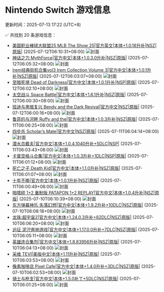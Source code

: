 # Nintendo Switch 游戏信息
更新时间：2025-07-13 17:22 (UTC+8)

✅ 共找到 20 条游戏信息：

- [美国职业棒球大联盟25 MLB The Show 25|官方英文|本体+1.0.18升补|NSZ|原版|](https://www.gamer520.com/91259.html) (2025-07-12T06:10:31+08:00)
  ![封面](https://assets.nintendo.com/image/upload/ar_16:9,b_auto:border,c_lpad/b_white/f_auto/q_auto/dpr_1.5/c_scale,w_1300/ncom/software/switch/70010000082774/e53f89132945799bd0fee0d426bc0a4a5dcf88bb69c58be1c7c6002bba10a6dc)
- [神话之力 MythForce|官方中文|本体+1.0.3.0升补|NSZ|原版|](https://www.gamer520.com/64805.html) (2025-07-12T06:05:32+08:00)
  ![封面](https://shared.cdn.queniuqe.com/store_item_assets/steam/apps/363860/capsule_616x353.jpg?t=1694554617)
- [Irem经典街机合集vol3 Irem Collection Volume 3|官方中文|本体+1.0.1升补|NSZ|原版|](https://www.gamer520.com/95709.html) (2025-07-12T06:03:07+08:00)
  ![封面](https://img-eshop.cdn.nintendo.net/i/00ca89d7fc86dba397995afc3adf2c854d8cfe38aa7c505b084385c60f139fa5.jpg?w=1000)
- [至暗死境 Dead of Darkness|官方中文|本体+1.0.1升补|NSP|原版|](https://www.gamer520.com/95744.html) (2025-07-12T06:02:10+08:00)
  ![封面](https://shared.cdn.queniuqe.com/store_item_assets/steam/apps/2157210/capsule_616x353.jpg?t=1738009182)
- [太空战斗 Space Battle|官方中文|本体+1.6.1升补|NSZ|原版|](https://www.gamer520.com/91295.html) (2025-07-12T06:00:30+08:00)
  ![封面](https://shared.cdn.queniuqe.com/store_item_assets/steam/apps/1309140/capsule_616x353.jpg?t=1743065992)
- [班迪与黑暗复兴 Bendy and the Dark Revival|官方中文|NSZ|原版|](https://www.gamer520.com/96002.html) (2025-07-12T06:00:16+08:00)
  ![封面](https://assets.nintendo.com/image/upload/ar_16:9,c_lpad,w_1240/b_white/f_auto/q_auto/ncom/software/switch/70010000095084/7ef29361c83a4952a12fa3c0d868c2010315682eb9b34f1bbaa5a542acf93623)
- [鲁菲的与河畔 Ruffy and the|官方中文|本体+1.0.3升补|NSZ|原版|](https://www.gamer520.com/94949.html) (2025-07-11T06:06:25+08:00)
  ![封面](https://shared.cdn.queniuqe.com/store_item_assets/steam/apps/1002260/capsule_616x353.jpg?t=1750765525)
- [四步杀 Scholar’s Mate|官方中文|NSZ|原版|](https://www.gamer520.com/95954.html) (2025-07-11T06:04:14+08:00)
  ![封面](https://assets.nintendo.com/image/upload/ar_16:9,c_lpad,w_1240/b_white/f_auto/q_auto/ncom/software/switch/70010000083768/d0ba2756f81eecd5b92a37df8d6646ad27bd4dfd43cfbd62187070f36352262b)
- [潜水员戴夫|官方中文|本体+1.0.4.1040升补+5DLC|NSP|](https://www.gamer520.com/64677.html) (2025-07-11T06:03:43+08:00)
  ![封面](https://shared.cdn.queniuqe.com/store_item_assets/steam/apps/2841140/capsule_616x353.jpg?t=1716451311)
- [卡普空格斗合集|官方中文|本体+1.0.3升补+1DLC|NSP|原版|](https://www.gamer520.com/33410.html) (2025-07-11T06:01:12+08:00)
  ![封面](https://shared.cdn.queniuqe.com/store_item_assets/steam/apps/1685750/capsule_616x353.jpg?t=1749794372)
- [死亡之子 Death Kid|官方中文|本体+1.1.0升补|NSZ|原版|](https://www.gamer520.com/94387.html) (2025-07-11T06:01:07+08:00)
  ![封面](https://s1.imagehub.cc/images/2025/06/14/8df3b116ce5ee98adfbc88f10343dc40.jpg)
- [十年不晚|官方中文|本体+1.0.1升补|NSZ|原版|](https://www.gamer520.com/95937.html) (2025-07-11T06:00:49+08:00)
  ![封面](https://shared.cdn.queniuqe.com/store_item_assets/steam/apps/3218530/9a374f24fdb11538f081799cf7b4502bc73aa99e/capsule_616x353_schinese.jpg?t=1751271691)
- [啪嗒砰 1+2 重制版 PATAPON 1+2 REPLAY|官方中文|本体+1.0.4升补|NSZ|原版|](https://www.gamer520.com/95863.html) (2025-07-10T06:10:39+08:00)
  ![封面](https://shared.cdn.queniuqe.com/store_item_assets/steam/apps/2383200/def6952730d17905e2f4c53544ed64c6ae956634/capsule_616x353.jpg?t=1751985194)
- [东方弹幕神乐 失落幻想|官方中文|本体+1.9.2升补+10DLC|NSZ|原版|](https://www.gamer520.com/81716.html) (2025-07-10T06:08:18+08:00)
  ![封面](https://shared.cdn.queniuqe.com/store_item_assets/steam/apps/2190220/capsule_616x353_schinese.jpg?t=1707395141)
- [龙珠:超宇宙2|官方中文|本体+1.24.0.3升补+82DLC|NSZ|原版|](https://www.gamer520.com/5015.html) (2025-07-10T06:06:20+08:00)
  ![封面](https://shared.cdn.queniuqe.com/store_item_assets/steam/apps/2814240/capsule_616x353.jpg?t=1716501556)
- [远征 泥泞奔驰游戏|官方中文|本体+1.17.0.0升补+7DLC|NSZ|原版|](https://www.gamer520.com/73326.html) (2025-07-10T06:05:11+08:00)
  ![封面](https://shared.cdn.queniuqe.com/store_item_assets/steam/apps/2477340/capsule_616x353_schinese.jpg?t=1709226300)
- [英雄连合集包|官方中文|本体+1.8.83956升补|NSZ|原版|](https://www.gamer520.com/65984.html) (2025-07-10T06:04:13+08:00)
  ![封面](https://ig.freer.blog/2023/10/12/9d8953808f8ad.jpg)
- [采维 TEVI|美版中文|本体+1.11升补|NSZ|原版|](https://www.gamer520.com/68945.html) (2025-07-10T06:03:53+08:00)
  ![封面](https://shared.cdn.queniuqe.com/store_item_assets/steam/apps/2230650/capsule_616x353.jpg?t=1701314590)
- [像素咖啡店 Pixel Cafe|官方中文|本体+1.4.0升补+3DLC|NSZ|原版|](https://www.gamer520.com/69179.html) (2025-07-10T06:02:53+08:00)
  ![封面](https://ig.freer.blog/2023/12/11/f0d04e99a7bd2.jpg)
- [骑士与枪支|官方中文|本体+1.5.0补丁+5DLC|NSZ|原版|](https://www.gamer520.com/22243.html) (2025-07-10T06:01:25+08:00)
  ![封面](https://shared.cdn.queniuqe.com/store_item_assets/steam/apps/2175090/capsule_616x353.jpg?t=1713369673)

